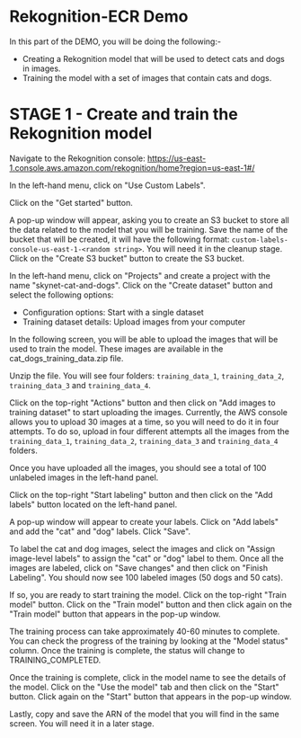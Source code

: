# Rekognition-ECR Demo

In this part of the DEMO, you will be doing the following:-

- Creating a Rekognition model that will be used to detect cats and dogs in images.
- Training the model with a set of images that contain cats and dogs.

# STAGE 1 - Create and train the Rekognition model

Navigate to the Rekognition console: https://us-east-1.console.aws.amazon.com/rekognition/home?region=us-east-1#/

In the left-hand menu, click on "Use Custom Labels".

Click on the "Get started" button.

A pop-up window will appear, asking you to create an S3 bucket to store all the data related to the model that you will be training. Save the name of the bucket that will be created, it will have the following format: `custom-labels-console-us-east-1-<random string>`. You will need it in the cleanup stage. Click on the "Create S3 bucket" button to create the S3 bucket.

In the left-hand menu, click on "Projects" and create a project with the name "skynet-cat-and-dogs".
Click on the "Create dataset" button and select the following options:
 - Configuration options: Start with a single dataset
 - Training dataset details: Upload images from your computer

In the following screen, you will be able to upload the images that will be used to train the model. These images are available in the cat_dogs_training_data.zip file.

Unzip the file. You will see four folders: `training_data_1`, `training_data_2`, `training_data_3` and `training_data_4`.

Click on the top-right "Actions" button and then click on "Add images to training dataset" to start uploading the images. Currently, the AWS console allows you to upload 30 images at a time, so you will need to do it in four attempts. To do so, upload in four different attempts all the images from the `training_data_1`, `training_data_2`, `training_data_3` and `training_data_4` folders.

Once you have uploaded all the images, you should see a total of 100 unlabeled images in the left-hand panel.

Click on the top-right "Start labeling" button and then click on the "Add labels" button located on the left-hand panel.

A pop-up window will appear to create your labels. Click on "Add labels" and add the "cat" and "dog" labels. Click "Save".

To label the cat and dog images, select the images and click on "Assign image-level labels" to assign the "cat" or "dog" label to them. Once all the images are labeled, click on "Save changes" and then click on "Finish Labeling". You should now see 100 labeled images (50 dogs and 50 cats).

If so, you are ready to start training the model. Click on the top-right "Train model" button. Click on the "Train model" button and then click again on the "Train model" button that appears in the pop-up window.

The training process can take approximately 40-60 minutes to complete. You can check the progress of the training by looking at the "Model status" column. Once the training is complete, the status will change to TRAINING_COMPLETED.

Once the training is complete, click in the model name to see the details of the model. Click on the "Use the model" tab and then click on the "Start" button. Click again on the "Start" button that appears in the pop-up window.

Lastly, copy and save the ARN of the model that you will find in the same screen. You will need it in a later stage.
